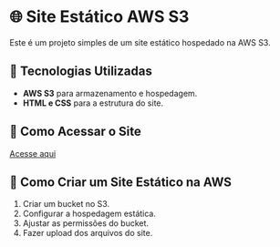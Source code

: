 # 🌐 Site Estático AWS S3

Este é um projeto simples de um site estático hospedado na AWS S3.

## 🚀 Tecnologias Utilizadas
- **AWS S3** para armazenamento e hospedagem.
- **HTML e CSS** para a estrutura do site.

## 🔗 Como Acessar o Site
[Acesse aqui](http://seu-endpoint-do-S3)

## 📌 Como Criar um Site Estático na AWS
1. Criar um bucket no S3.
2. Configurar a hospedagem estática.
3. Ajustar as permissões do bucket.
4. Fazer upload dos arquivos do site.
